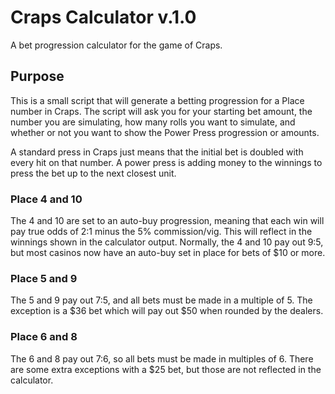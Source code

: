 # Craps Calculator v.1.0
A bet progression calculator for the game of Craps.

## Purpose

This is a small script that will generate a betting progression for a Place number in Craps. The script will ask you for your starting bet amount, the number you are simulating, how many rolls you want to simulate, and whether or not you want to show the Power Press progression or amounts.

A standard press in Craps just means that the initial bet is doubled with every hit on that number. A power press is adding money to the winnings to press the bet up to the next closest unit.

### Place 4 and 10

The 4 and 10 are set to an auto-buy progression, meaning that each win will pay true odds of 2:1 minus the 5% commission/vig. This will reflect in the winnings shown in the calculator output. Normally, the 4 and 10 pay out 9:5, but most casinos now have an auto-buy set in place for bets of $10 or more.

### Place 5 and 9

The 5 and 9 pay out 7:5, and all bets must be made in a multiple of 5. The exception is a $36 bet which will pay out $50 when rounded by the dealers.

### Place 6 and 8

The 6 and 8 pay out 7:6, so all bets must be made in multiples of 6. There are some extra exceptions with a $25 bet, but those are not reflected in the calculator.